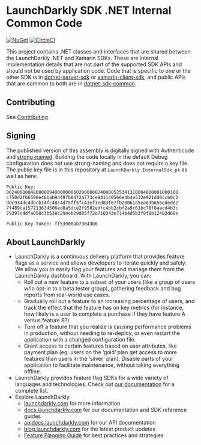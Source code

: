 # LaunchDarkly SDK .NET Internal Common Code

[![NuGet](https://img.shields.io/nuget/v/LaunchDarkly.InternalSdk.svg?style=flat-square)](https://www.nuget.org/packages/LaunchDarkly.InternalSdk/)
[![CircleCI](https://circleci.com/gh/launchdarkly/dotnet-sdk-internal.svg?style=shield)](https://circleci.com/gh/launchdarkly/dotnet-sdk-internal)

This project contains .NET classes and interfaces that are shared between the LaunchDarkly .NET and Xamarin SDKs. These are internal implementation details that are not part of the supported SDK APIs and should not be used by application code. Code that is specific to one or the other SDK is in [dotnet-server-sdk](https://github.com/launchdarkly/dotnet-server-sdk) or [xamarin-client-sdk](https://github.com/launchdarkly/xamarin-client-sdk), and public APIs that are common to both are in [dotnet-sdk-common](https://github.com/launchdarkly/dotnet-sdk-common).

## Contributing

See [Contributing](https://github.com/launchdarkly/dotnet-sdk-internal/blob/master/CONTRIBUTING.md).

## Signing

The published version of this assembly is digitally signed with Authenticode and [strong-named](https://docs.microsoft.com/en-us/dotnet/framework/app-domains/strong-named-assemblies). Building the code locally in the default Debug configuration does not use strong-naming and does not require a key file. The public key file is in this repository at `LaunchDarkly.InternalSdk.pk` as well as here:

```
Public Key:
0024000004800000940000000602000000240000525341310004000001000100
c750d2f66590e46bab94497b8df2a773ce941140566e4b4e532e921dd0ccb0c2
ddc934dc4dbcb14fc48c4d75ff5fc43ef3ed83f67fb20061a5ea83b656eded02
7f489ca157213634506ed8a5dce2f9582edfc4bb2cbf2a9c61bc78f8aacd4b3c
79397cddfa058c3b538c294eb29d05f72e710343e714b4d5b3f8f8b12483d68e

Public Key Token: ff53908ab73043b6
```

## About LaunchDarkly
 
* LaunchDarkly is a continuous delivery platform that provides feature flags as a service and allows developers to iterate quickly and safely. We allow you to easily flag your features and manage them from the LaunchDarkly dashboard.  With LaunchDarkly, you can:
    * Roll out a new feature to a subset of your users (like a group of users who opt-in to a beta tester group), gathering feedback and bug reports from real-world use cases.
    * Gradually roll out a feature to an increasing percentage of users, and track the effect that the feature has on key metrics (for instance, how likely is a user to complete a purchase if they have feature A versus feature B?).
    * Turn off a feature that you realize is causing performance problems in production, without needing to re-deploy, or even restart the application with a changed configuration file.
    * Grant access to certain features based on user attributes, like payment plan (eg: users on the ‘gold’ plan get access to more features than users in the ‘silver’ plan). Disable parts of your application to facilitate maintenance, without taking everything offline.
* LaunchDarkly provides feature flag SDKs for a wide variety of languages and technologies. Check out [our documentation](https://docs.launchdarkly.com/docs) for a complete list.
* Explore LaunchDarkly
    * [launchdarkly.com](https://www.launchdarkly.com/ "LaunchDarkly Main Website") for more information
    * [docs.launchdarkly.com](https://docs.launchdarkly.com/  "LaunchDarkly Documentation") for our documentation and SDK reference guides
    * [apidocs.launchdarkly.com](https://apidocs.launchdarkly.com/  "LaunchDarkly API Documentation") for our API documentation
    * [blog.launchdarkly.com](https://blog.launchdarkly.com/  "LaunchDarkly Blog Documentation") for the latest product updates
    * [Feature Flagging Guide](https://github.com/launchdarkly/featureflags/  "Feature Flagging Guide") for best practices and strategies

